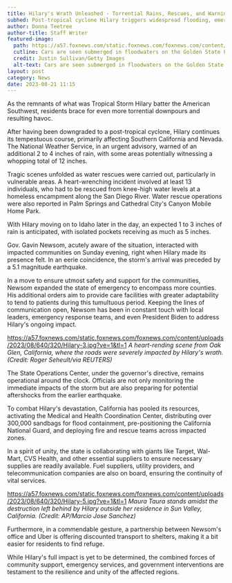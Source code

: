 ```yaml
---
title: Hilary's Wrath Unleashed - Torrential Rains, Rescues, and Warnings in California and Nevada
subhed: Post-tropical cyclone Hilary triggers widespread flooding, emergency responses, and community support in its wake.
author: Donna Teetree
author-title: Staff Writer
featured-image: 
  path: https://a57.foxnews.com/static.foxnews.com/foxnews.com/content/uploads/2023/08/640/320/Hilary-1.jpg?ve=1&tl=1
  cutline: Cars are seen submerged in floodwaters on the Golden State Freeway
  credit: Justin Sullivan/Getty Images
  alt-text: Cars are seen submerged in floodwaters on the Golden State Freeway
layout: post
category: News
date: 2023-08-21 11:15
---
```


As the remnants of what was Tropical Storm Hilary batter the American Southwest, residents brace for even more torrential downpours and resulting havoc.

After having been downgraded to a post-tropical cyclone, Hilary continues its tempestuous course, primarily affecting Southern California and Nevada. The National Weather Service, in an urgent advisory, warned of an additional 2 to 4 inches of rain, with some areas potentially witnessing a whopping total of 12 inches.

Tragic scenes unfolded as water rescues were carried out, particularly in vulnerable areas. A heart-wrenching incident involved at least 13 individuals, who had to be rescued from knee-high water levels at a homeless encampment along the San Diego River. Water rescue operations were also reported in Palm Springs and Cathedral City's Canyon Mobile Home Park.

With Hilary moving on to Idaho later in the day, an expected 1 to 3 inches of rain is anticipated, with isolated pockets receiving as much as 5 inches. 

Gov. Gavin Newsom, acutely aware of the situation, interacted with impacted communities on Sunday evening, right when Hilary made its presence felt. In an eerie coincidence, the storm's arrival was preceded by a 5.1 magnitude earthquake.

In a move to ensure utmost safety and support for the communities, Newsom expanded the state of emergency to encompass more counties. His additional orders aim to provide care facilities with greater adaptability to tend to patients during this tumultuous period. Keeping the lines of communication open, Newsom has been in constant touch with local leaders, emergency response teams, and even President Biden to address Hilary's ongoing impact.

https://a57.foxnews.com/static.foxnews.com/foxnews.com/content/uploads/2023/08/640/320/Hilary-3.jpg?ve=1&tl=1
*A heart-rending scene from Oak Glen, California, where the roads were severely impacted by Hilary's wrath. (Credit: Roger Seheult/via REUTERS)*

The State Operations Center, under the governor's directive, remains operational around the clock. Officials are not only monitoring the immediate impacts of the storm but are also preparing for potential aftershocks from the earlier earthquake.

To combat Hilary's devastation, California has pooled its resources, activating the Medical and Health Coordination Center, distributing over 300,000 sandbags for flood containment, pre-positioning the California National Guard, and deploying fire and rescue teams across impacted zones.

In a spirit of unity, the state is collaborating with giants like Target, Wal-Mart, CVS Health, and other essential suppliers to ensure necessary supplies are readily available. Fuel suppliers, utility providers, and telecommunication companies are also on board, ensuring the continuity of vital services.

https://a57.foxnews.com/static.foxnews.com/foxnews.com/content/uploads/2023/08/640/320/Hilary-5.jpg?ve=1&tl=1
*Maura Taura stands amidst the destruction left behind by Hilary outside her residence in Sun Valley, California. (Credit: AP/Marcio Jose Sanchez)*

Furthermore, in a commendable gesture, a partnership between Newsom's office and Uber is offering discounted transport to shelters, making it a bit easier for residents to find refuge.

While Hilary's full impact is yet to be determined, the combined forces of community support, emergency services, and government interventions are testament to the resilience and unity of the affected regions.
